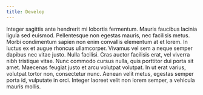 ```yaml
---
title: Develop
---
```


Integer sagittis ante hendrerit mi lobortis fermentum. Mauris faucibus lacinia ligula sed euismod. Pellentesque non egestas mauris, nec facilisis metus. Morbi condimentum sapien non enim convallis elementum at et lorem. In luctus ex et augue rhoncus ullamcorper. Vivamus vel sem a neque semper dapibus nec vitae justo. Nulla facilisi. Cras auctor facilisis erat, vel viverra nibh tristique vitae. Nunc commodo cursus nulla, quis porttitor dui porta sit amet. Maecenas feugiat justo et arcu volutpat volutpat. In ut erat varius, volutpat tortor non, consectetur nunc. Aenean velit metus, egestas semper porta id, vulputate in orci. Integer laoreet velit non lorem semper, a vehicula mauris mollis.
